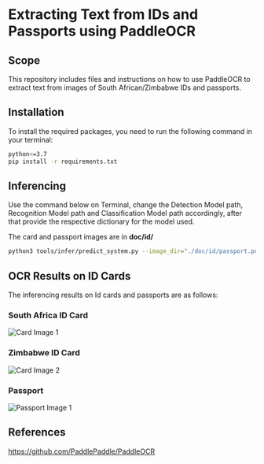 # Extracting Text from IDs and Passports using PaddleOCR

## Scope
This repository includes files and instructions on how to use PaddleOCR to extract text from images of South African/Zimbabwe IDs and passports. 

## Installation

To install the required packages, you need to run the following command in your terminal:

```sh
python<=3.7
pip install -r requirements.txt
```
## Inferencing

Use the command below on Terminal, change the Detection Model path, Recognition Model path and Classification Model path accordingly, after that provide the respective dictionary for the model used.

The card and passport images are in **doc/id/**

```sh
python3 tools/infer/predict_system.py --image_dir="./doc/id/passport.png" --det_model_dir="./en_PP-OCRv3_det_infer/" --cls_model_dir="./ch_ppocr_mobile_v2.0_cls_infer/" --rec_model_dir="./en_PP-OCRv3_rec_infer/" --use_angle_cls=true --rec_char_dict_path="ppocr/utils/en_dict.txt"
```
## OCR Results on ID Cards

The inferencing results on Id cards and passports are as follows:

### South Africa ID Card
![Card Image 1](https://github.com/ioptime-official/ai-id-scanner/blob/main/inference_results/1.jpg)

### Zimbabwe ID Card
![Card Image 2](https://github.com/ioptime-official/ai-id-scanner/blob/main/inference_results/15.png)

### Passport
![Passport Image 1](https://github.com/ioptime-official/ai-id-scanner/blob/main/inference_results/5.jpg)

## References

https://github.com/PaddlePaddle/PaddleOCR

